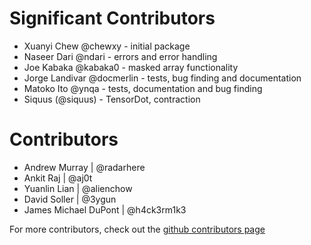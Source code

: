 # Significant Contributors #

* Xuanyi Chew @chewxy - initial package
* Naseer Dari @ndari - errors and error handling
* Joe  Kabaka @kabaka0 - masked array functionality
* Jorge Landivar @docmerlin - tests, bug finding and documentation
* Matoko Ito @ynqa - tests, documentation and bug finding
* Siquus (@siquus) - TensorDot, contraction

# Contributors


* Andrew Murray | @radarhere
* Ankit Raj | @aj0t
* Yuanlin Lian | @alienchow
* David Soller | @3ygun
* James Michael DuPont | @h4ck3rm1k3



For more contributors, check out the [github contributors page](https://github.com/chewxy/gorgonia/graphs/contributors)